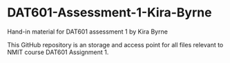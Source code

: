 # DAT601-Assessment-1-Kira-Byrne
Hand-in material for DAT601 assessment 1 by Kira Byrne

This GitHub repository is an storage and access point for all files relevant to NMIT course DAT601 Assignment 1. 
